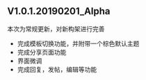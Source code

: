 ## V1.0.1.20190201_Alpha

本次为常规更新，对新构架进行完善

 - 完成模板切换功能，并附带一个棕色默认主题
 - 完成分享页面功能
 - 界面微调
 - 完成回复，发帖，编辑等功能